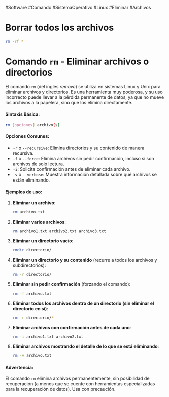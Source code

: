 #Software #Comando #SistemaOperativo #Linux #Eliminar #Archivos 
# Borrar todos los archivos
```bash
rm -rf *
```
# **Comando `rm` - Eliminar archivos o directorios**

El comando `rm` (del inglés _remove_) se utiliza en sistemas Linux y Unix para eliminar archivos y directorios. Es una herramienta muy poderosa, y su uso incorrecto puede llevar a la pérdida permanente de datos, ya que no mueve los archivos a la papelera, sino que los elimina directamente.

#### **Sintaxis Básica**:

```bash
rm [opciones] archivo(s)
```

#### **Opciones Comunes**:

- `-r` o `--recursive`: Elimina directorios y su contenido de manera recursiva.
- `-f` o `--force`: Elimina archivos sin pedir confirmación, incluso si son archivos de solo lectura.
- `-i`: Solicita confirmación antes de eliminar cada archivo.
- `-v` o `--verbose`: Muestra información detallada sobre qué archivos se están eliminando.

#### **Ejemplos de uso**:

1. **Eliminar un archivo**:
    
    ```bash
    rm archivo.txt
    ```
    
2. **Eliminar varios archivos**:
    
    ```bash
    rm archivo1.txt archivo2.txt archivo3.txt
    ```
    
3. **Eliminar un directorio vacío**:
    
    ```bash
    rmdir directorio/
    ```
    
4. **Eliminar un directorio y su contenido** (recurre a todos los archivos y subdirectorios):
    
    ```bash
    rm -r directorio/
    ```
    
5. **Eliminar sin pedir confirmación** (forzando el comando):
    
    ```bash
    rm -f archivo.txt
    ```
    
6. **Eliminar todos los archivos dentro de un directorio (sin eliminar el directorio en sí)**:
    
    ```bash
    rm -r directorio/*
    ```
    
7. **Eliminar archivos con confirmación antes de cada uno**:
    
    ```bash
    rm -i archivo1.txt archivo2.txt
    ```
    
8. **Eliminar archivos mostrando el detalle de lo que se está eliminando**:
    
    ```bash
    rm -v archivo.txt
    ```

#### **Advertencia**:

El comando `rm` elimina archivos permanentemente, sin posibilidad de recuperación (a menos que se cuente con herramientas especializadas para la recuperación de datos). Usa con precaución.